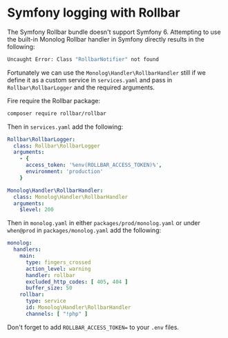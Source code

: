 # Symfony logging with Rollbar

The Symfony Rollbar bundle doesn't support Symfony 6. Attempting to use the built-in Monolog Rollbar handler in Symfony directly results in the following:

```bash
Uncaught Error: Class "RollbarNotifier" not found
```

Fortunately we can use the `Monolog\Handler\RollbarHandler` still if we define it as a custom service in `services.yaml` and pass in `Rollbar\RollbarLogger` and the required arguments.

Fire require the Rollbar package:

```bash
composer require rollbar/rollbar
```

Then in `services.yaml` add the following:

```yaml
Rollbar\RollbarLogger:
  class: Rollbar\RollbarLogger
  arguments:
    - {
      access_token: '%env(ROLLBAR_ACCESS_TOKEN)%',
      environment: 'production'
    }

Monolog\Handler\RollbarHandler:
  class: Monolog\Handler\RollbarHandler
  arguments:
    $level: 200
```

Then in `monolog.yaml` in either `packages/prod/monolog.yaml` or under `when@prod` in `packages/monolog.yaml` add the following:

```yaml
monolog:
  handlers:
    main:
      type: fingers_crossed
      action_level: warning
      handler: rollbar
      excluded_http_codes: [ 405, 404 ]
      buffer_size: 50
    rollbar:
      type: service
      id: Monolog\Handler\RollbarHandler
      channels: [ "!php" ]
```

Don't forget to add `ROLLBAR_ACCESS_TOKEN=` to your `.env` files.
